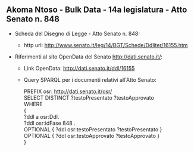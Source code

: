 ## Akoma Ntoso - Bulk Data - 14a legislatura - Atto Senato n. 848 ##

* Scheda del Disegno di Legge - Atto Senato n. 848:
	* http url: http://www.senato.it/leg/14/BGT/Schede/Ddliter/16155.htm

* Riferimenti al sito OpenData del Senato http://dati.senato.it/:
	* Link OpenData: http://dati.senato.it/ddl/16155
	* Query SPARQL per i documenti relativi all'Atto Senato:

        PREFIX osr: <http://dati.senato.it/osr/>  
		SELECT DISTINCT ?testoPresentato ?testoApprovato  
		WHERE  
		{  
		    ?ddl a osr:Ddl.  
		    ?ddl osr:idFase 848 .  
		    OPTIONAL { ?ddl osr:testoPresentato ?testoPresentato }  
		    OPTIONAL { ?ddl osr:testoApprovato ?testoApprovato }  
		}
		
